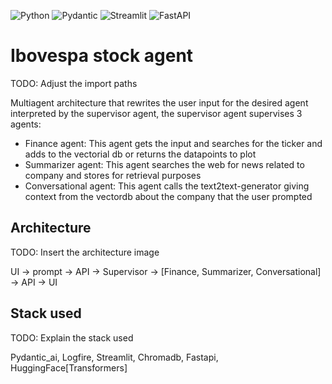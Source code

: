 ![Python](https://img.shields.io/badge/Python-3.12-3776AB?style=for-the-badge&logo=python&logoColor=white)
![Pydantic](https://img.shields.io/badge/Pydantic-E92063?style=for-the-badge&logo=pydantic&logoColor=white)
![Streamlit](https://img.shields.io/badge/Streamlit-FF7C00?style=for-the-badge&logo=streamlitlogoColor=white)
![FastAPI](https://img.shields.io/badge/FastAPI-009688?style=for-the-badge&logo=fastapi&logoColor=white)

# Ibovespa stock agent

TODO: Adjust the import paths

Multiagent architecture that rewrites the user input for the desired agent interpreted by the supervisor agent, the supervisor agent
supervises 3 agents:

- Finance agent: This agent gets the input and searches for the ticker and adds to the vectorial db or returns the datapoints to plot
- Summarizer agent: This agent searches the web for news related to company and stores for retrieval purposes
- Conversational agent: This agent calls the text2text-generator giving context from the vectordb about the company that the user prompted 

## Architecture

TODO: Insert the architecture image

UI -> prompt -> API -> Supervisor -> [Finance, Summarizer, Conversational] -> API -> UI

## Stack used

TODO: Explain the stack used

Pydantic_ai, Logfire, Streamlit, Chromadb, Fastapi, HuggingFace[Transformers]
